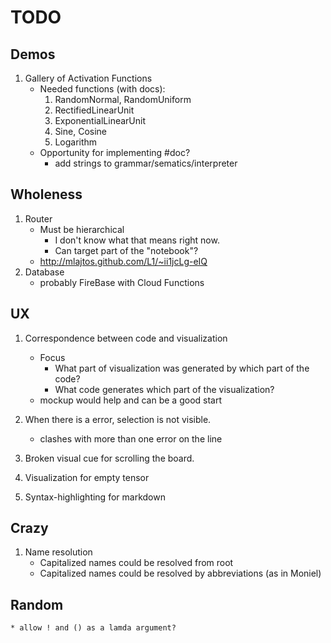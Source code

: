 # TODO

## Demos

1. Gallery of Activation Functions
    * Needed functions (with docs):
        1. RandomNormal, RandomUniform
        2. RectifiedLinearUnit
        3. ExponentialLinearUnit
        4. Sine, Cosine
        6. Logarithm
    * Opportunity for implementing #doc?
        * add strings to grammar/sematics/interpreter

## Wholeness

1. Router
    * Must be hierarchical
        * I don't know what that means right now.
        * Can target part of the "notebook"?
    * http://mlajtos.github.com/L1/~ii1jcLg-eIQ
1. Database
    * probably FireBase with Cloud Functions

## UX

1. Correspondence between code and visualization
    * Focus
        * What part of visualization was generated by which part of the code?
        * What code generates which part of the visualization?
    * mockup would help and can be a good start

1. When there is a error, selection is not visible.
    * clashes with more than one error on the line
1. Broken visual cue for scrolling the board.
1. Visualization for empty tensor
1. Syntax-highlighting for markdown

## Crazy

 1. Name resolution
    * Capitalized names could be resolved from root
    * Capitalized names could be resolved by abbreviations (as in Moniel)

## Random
    * allow ! and () as a lamda argument?